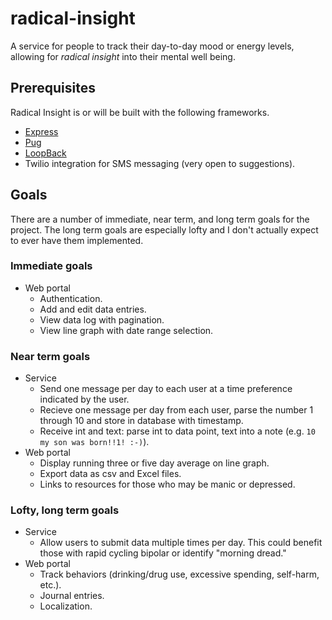 # radical-insight
A service for people to track their day-to-day mood or energy levels, allowing
for _radical insight_ into their mental well being.

## Prerequisites
Radical Insight is or will be built with the following frameworks.
* [Express](https://www.expressjs.com)
* [Pug](https://pugjs.org)
* [LoopBack](https://www.loopback.io)
* Twilio integration for SMS messaging (very open to suggestions).

## Goals
There are a number of immediate, near term, and long term goals for the project.
The long term goals are especially lofty and I don't actually expect to ever have
them implemented.

### Immediate goals
* Web portal
  - Authentication.
  - Add and edit data entries.
  - View data log with pagination.
  - View line graph with date range selection.

### Near term goals
* Service
  - Send one message per day to each user at a time preference indicated by the user.
  - Recieve one message per day from each user, parse the number 1 through 10 and store in database with timestamp.
  - Receive int and text: parse int to data point, text into a note (e.g. `10 my son was born!!1! :-)`).
* Web portal
  - Display running three or five day average on line graph.
  - Export data as csv and Excel files.
  - Links to resources for those who may be manic or depressed.

### Lofty, long term goals
* Service
  - Allow users to submit data multiple times per day. This could benefit those with rapid cycling bipolar or identify "morning dread."
* Web portal
  - Track behaviors (drinking/drug use, excessive spending, self-harm, etc.).
  - Journal entries.
  - Localization.
